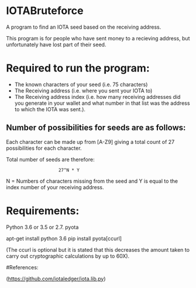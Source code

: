 # IOTABruteforce

A program to find an IOTA seed based on the receiving address. 

This program is for people who have sent money to a recieving address, but unfortunately have lost part of their seed. 

# Required to run the program:

- The known characters of your seed (i.e. 75 characters) 
- The Receiving address (i.e. where you sent your IOTA to)
- The Receiving address index (i.e. how many receiving addresses did you generate in your wallet and what number in that list was the address to which the IOTA was sent.). 



## Number of possibilities for seeds are as follows: 

Each character can be made up from [A-Z9] giving a total count of 27 possibilities for each character. 

Total number of seeds are therefore:

                        27^N * Y

N = Numbers of characters missing from the seed and 
Y is equal to the index number of your receiving address. 



# Requirements: 
Python 3.6 or 3.5 or 2.7.
pyota 

apt-get install python 3.6 
pip install pyota[ccurl] 

(The ccurl is optional but it is stated that this decreases the amount taken to carry out cryptographic calculations by up to 60X). 


#References: 


(https://github.com/iotaledger/iota.lib.py)


